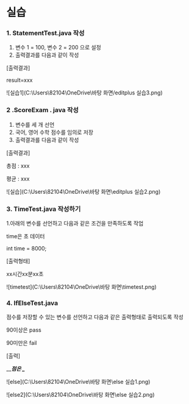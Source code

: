 # 실습

### 1. StatementTest.java 작성

1) 변수 1 = 100, 변수 2 = 200 으로 설정
2) 출력결과를 다음과 같이 작성

[출력결과]

result=xxx

![실습1](C:\Users\82104\OneDrive\바탕 화면/editplus 실습3.png)









### 2 .ScoreExam . java 작성



1. 변수를 세 개 선언
2. 국어, 영어 수학 점수를 임의로 저장
3. 출력결과를 다음과 같이 작성

 

[출력결과]

총점 : xxx

평균 : xxx



![실습](C:\Users\82104\OneDrive\바탕 화면\editplus 실습2.png)







### 3. TimeTest.java 작성하기

1.아래의 변수를 선언하고 다음과 같은 조건을 만족하도록 작업

time은 초 데이터

int time = 8000;

[출력형태]

xx시간xx분xx초



![timetest](C:\Users\82104\OneDrive\바탕 화면\timetest.png)





### 4. IfElseTest.java



점수를 저장할 수 있는 변수를 선언하고 다음과 같은 출력형태로 출력되도록 작성

90이상은 pass

90미만은 fail

[출력]

\_____점은 \____



![else](C:\Users\82104\OneDrive\바탕 화면\else 실습1.png)

![else2](C:\Users\82104\OneDrive\바탕 화면\else 실습2.png)

